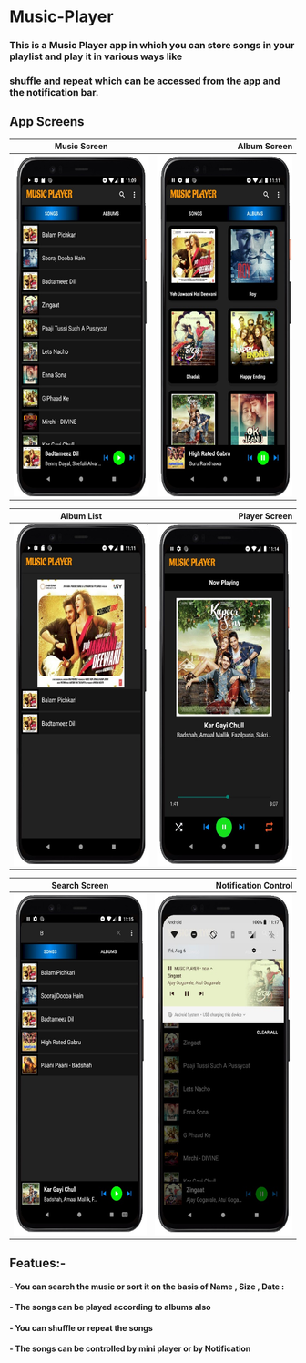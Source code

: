 # Music-Player

### This is a Music Player app in which you can store songs in your playlist and play it in various ways like <br/> 
### shuffle and repeat which can be accessed from the app and the notification bar.

App Screens
-------
| Music Screen   |Album Screen      | 
| ------------- | ---------:|
| <img src ="screen1.jpg" height = "600" width = "300">     | <img src ="screen2.jpg" height = "600" width = "300">|

| Album List       | Player Screen          | 
| ------------- | -----:|
| <img src ="screen3.jpg" height = "600" width = "300">      | <img src ="screen4.jpg" height = "600" width = "300"> |

| Search Screen       | Notification Control        | 
| ------------- | -----:|
| <img src ="screen5.jpg" height = "600" width = "300">      | <img src ="screen6.jpg" height = "600" width = "300"> |

## Featues:-
#### - You can search the music or sort it on the basis of Name , Size , Date :
#### - The songs can be played according to albums also
#### - You can shuffle or repeat the songs 
#### - The songs can be controlled by mini player or by Notification 

